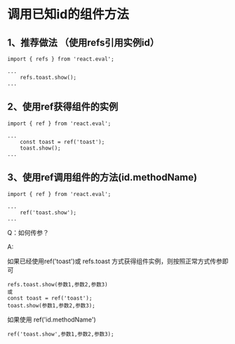 <!DOCTYPE html>
<html>
<body>

# 调用已知id的组件方法

## 1、推荐做法 （使用refs引用实例id）

```
import { refs } from 'react.eval';

...
    refs.toast.show();
...
```

## 2、使用ref获得组件的实例

```
import { ref } from 'react.eval';

...
    const toast = ref('toast');
    toast.show();
...
```

## 3、使用ref调用组件的方法\(id.methodName\)

```
import { ref } from 'react.eval';

...
    ref('toast.show');
...
```

Q：如何传参？

A:

如果已经使用ref\('toast'\)或 refs.toast 方式获得组件实例，则按照正常方式传参即可

```
refs.toast.show(参数1,参数2,参数3)
或
const toast = ref('toast');
toast.show(参数1,参数2,参数3);
```

如果使用 ref\('id.methodName'\)

```
ref('toast.show',参数1,参数2,参数3);
```


</body>
</html>

